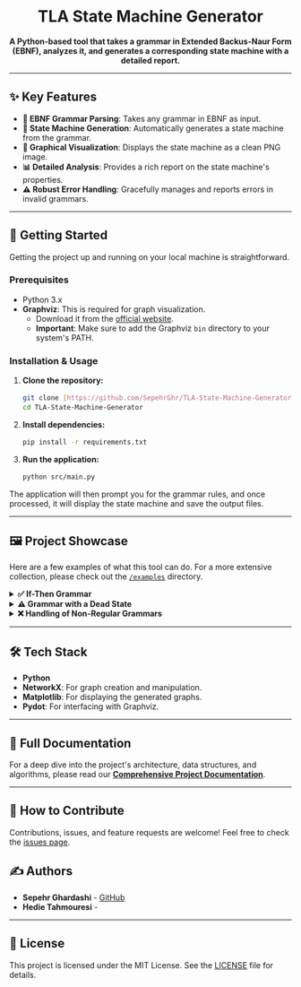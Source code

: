 <div align="center">

# TLA State Machine Generator

**A Python-based tool that takes a grammar in Extended Backus-Naur Form (EBNF), analyzes it, and generates a corresponding state machine with a detailed report.**

</div>

---

## ✨ Key Features

-   **📜 EBNF Grammar Parsing**: Takes any grammar in EBNF as input.
-   **🤖 State Machine Generation**: Automatically generates a state machine from the grammar.
-   **🎨 Graphical Visualization**: Displays the state machine as a clean PNG image.
-   **📊 Detailed Analysis**: Provides a rich report on the state machine's properties.
-   **⚠️ Robust Error Handling**: Gracefully manages and reports errors in invalid grammars.

---

## 🚀 Getting Started

Getting the project up and running on your local machine is straightforward.

### Prerequisites

-   Python 3.x
-   **Graphviz**: This is required for graph visualization.
    -   Download it from the [official website](https://graphviz.org/download/).
    -   **Important**: Make sure to add the Graphviz `bin` directory to your system's PATH.

### Installation & Usage

1.  **Clone the repository:**
    ```sh
    git clone [https://github.com/SepehrGhr/TLA-State-Machine-Generator.git]
    cd TLA-State-Machine-Generator
    ```

2.  **Install dependencies:**
    ```sh
    pip install -r requirements.txt
    ```

3.  **Run the application:**
    ```sh
    python src/main.py
    ```

The application will then prompt you for the grammar rules, and once processed, it will display the state machine and save the output files.

---

## 🖼️ Project Showcase

Here are a few examples of what this tool can do. For a more extensive collection, please check out the [`/examples`](./examples) directory.

<details>
<summary><b>✅ If-Then Grammar</b></summary>
<br>

| Grammar                                            | Generated State Machine                             |
| :------------------------------------------------- | :-------------------------------------------------- |
| `S =:: {"if",E,"then"}` <br> `E =:: "true"\|"false"` | <img src="examples/1/state_machine.png" width="300"/> |

</details>

<details>
<summary><b>⚠️ Grammar with a Dead State</b></summary>
<br>

| Grammar                                | Generated State Machine                                 |
| :------------------------------------- | :------------------------------------------------------ |
| `S =:: A\|B`<br>`A =:: A`<br>`B =:: "b"` | <img src="examples/dead/state_machine.png" width="300"/> |

</details>

<details>
<summary><b>❌ Handling of Non-Regular Grammars</b></summary>
<br>

The tool identifies non-regular grammars and provides clear error messages.
<img src="examples/11/error.jpg"/>

</details>

---

## 🛠️ Tech Stack

-   **Python**
-   **NetworkX**: For graph creation and manipulation.
-   **Matplotlib**: For displaying the generated graphs.
-   **Pydot**: For interfacing with Graphviz.

---

## 📖 Full Documentation

For a deep dive into the project's architecture, data structures, and algorithms, please read our **[Comprehensive Project Documentation](docs/documentation.pdf)**.

---

## 🤝 How to Contribute

Contributions, issues, and feature requests are welcome! Feel free to check the [issues page](https://github.com/SepehrGhr/TLA-State-Machine-Generator/issues).

## ✍️ Authors

-   **Sepehr Ghardashi** - [GitHub](https://github.com/SepehrGhr)
-   **Hedie Tahmouresi** -

---

## 📄 License

This project is licensed under the MIT License. See the [LICENSE](./LICENSE) file for details.

